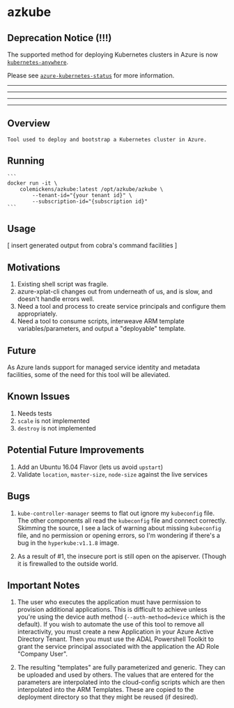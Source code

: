 # azkube


## Deprecation Notice (!!!)

The supported method for deploying Kubernetes clusters in Azure is now [`kubernetes-anywhere`](https://github.com/kubernetes/kubernetes-anywhere).

Please see [`azure-kubernetes-status`](https://github.com/colemickens/azure-kubernetes-status) for more information.


----------------------------------------------------------------------
----------------------------------------------------------------------
----------------------------------------------------------------------
----------------------------------------------------------------------

## Overview
	Tool used to deploy and bootstrap a Kubernetes cluster in Azure.


## Running
	```
	docker run -it \
		colemickens/azkube:latest /opt/azkube/azkube \
			--tenant-id="{your tenant id}" \
			--subscription-id="{subscription id}"
	```

## Usage

[ insert generated output from cobra's command facilities ]


## Motivations
1. Existing shell script was fragile.
2. azure-xplat-cli changes out from underneath of us, and is slow, and doesn't handle errors well.
3. Need a tool and process to create service principals and configure them appropriately.
4. Need a tool to consume scripts, interweave ARM template variables/parameters, and
   output a "deployable" template.

## Future

As Azure lands support for managed service identity and metadata facilities, some of the need for this tool will be alleviated.

## Known Issues
1. Needs tests
2. `scale` is not implemented
3. `destroy` is not implemented


## Potential Future Improvements
1. Add an Ubuntu 16.04 Flavor (lets us avoid `upstart`)
2. Validate `location`, `master-size`, `node-size` against the live services


## Bugs
1. `kube-controller-manager` seems to flat out ignore my `kubeconfig` file.
   The other components all read the `kubeconfig` file and connect correctly.
   Skimming the source, I see a lack of warning about missing `kubeconfig` file,
   and no permission or opening errors, so I'm wondering if there's a bug in the
   `hyperkube:v1.1.8` image.

2. As a result of #1, the insecure port is still open on the apiserver. (Though
   it is firewalled to the outside world.

## Important Notes
1. The user who executes the application must have permission to provision
   additional applications. This is difficult to achieve unless you're using
   the device auth method (`--auth-method=device` which is the default). If you
   wish to automate the use of this tool to remove all interactivity, you must create
   a new Application in your Azure Active Directory Tenant. Then you must use the ADAL
   Powershell Toolkit to grant the service principal associated with the application
   the AD Role "Company User".

2. The resulting "templates" are fully parameterized and generic. They can be uploaded
   and used by others. The values that are entered for the parameters are interpolated
   into the cloud-config scripts which are then interpolated into the ARM Templates.
   These are copied to the deployment directory so that they might be reused (if desired).
